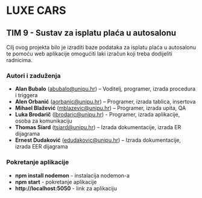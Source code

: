 # LUXE CARS

## TIM 9 - Sustav za isplatu plaća u autosalonu

Cilj ovog projekta bilo je izraditi baze podataka za isplatu plaća u autosalonu te pomoću web aplikacije omogućiti laki izračun koji treba dodijeliti radnicima.

### Autori i zaduženja

- **Alan Bubalo** (abubalo@unipu.hr) – Voditelj, programer, izrada procedura i triggera
- **Alen Orbanić** (aorbanic@unipu.hr) – Programer, izrada tablica, insertova
- **Mihael Blažević** (mblazevic@unipu.hr) – Programer, izrada upita, QA
- **Luka Brodarič** (lbrodaric@unipu.hr) - Programer, izrada aplikacije, osoba za komunikaciju
- **Thomas Siard** (tsiard@unipu.hr) – Izrada dokumentacije, izrada ER dijagrama
- **Ernest Dudaković** (edudakovic@unipu.hr) – Izrada dokumentacije, izrada EER dijagrama

### Pokretanje aplikacije

- **npm install nodemon** - instalacija nodemon-a
- **npm start** - pokretanje aplikacije
- **http://localhost:5050** - link za aplikaciju
